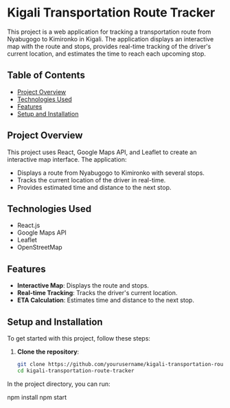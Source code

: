 # Kigali Transportation Route Tracker

This project is a web application for tracking a transportation route from Nyabugogo to Kimironko in Kigali. The application displays an interactive map with the route and stops, provides real-time tracking of the driver's current location, and estimates the time to reach each upcoming stop.

## Table of Contents
- [Project Overview](#project-overview)
- [Technologies Used](#technologies-used)
- [Features](#features)
- [Setup and Installation](#setup-and-installation)



## Project Overview

This project uses React, Google Maps API, and Leaflet to create an interactive map interface. The application:
- Displays a route from Nyabugogo to Kimironko with several stops.
- Tracks the current location of the driver in real-time.
- Provides estimated time and distance to the next stop.

## Technologies Used
- React.js
- Google Maps API
- Leaflet
- OpenStreetMap

## Features
- **Interactive Map**: Displays the route and stops.
- **Real-time Tracking**: Tracks the driver's current location.
- **ETA Calculation**: Estimates time and distance to the next stop.

## Setup and Installation

To get started with this project, follow these steps:

1. **Clone the repository**:
   ```bash
   git clone https://github.com/yourusername/kigali-transportation-route-tracker.git
   cd kigali-transportation-route-tracker

In the project directory, you can run:

npm install
npm start